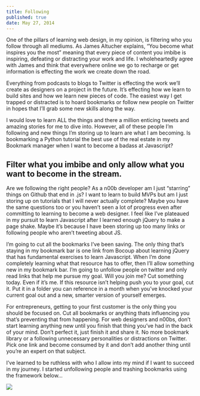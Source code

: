 ```yaml
---
title: Following
published: true
date: May 27, 2014
---
```


One of the pillars of learning web design, in my opinion, is filtering who you follow through all mediums. As James Altucher explains, “You become what inspires you the most” meaning that every piece of content you imbibe is inspiring, defeating or distracting your work and life. I wholeheartedly agree with James and think that everywhere online we go to recharge or get information is effecting the work we create down the road.

Everything from podcasts to blogs to Twitter is effecting the work we’ll create as designers on a project in the future. It’s effecting how we learn to build sites and how we learn new pieces of code. The easiest way I get trapped or distracted is to hoard bookmarks or follow new people on Twitter in hopes that I’ll grab some new skills along the way.

I would love to learn ALL the things and there a million enticing tweets and amazing stories for me to dive into. However, all of these people I’m following and new things I’m storing up to learn are what I am becoming. Is bookmarking a Python tutorial the best use of the real estate in my Bookmark manager when I want to become a badass at Javascript?

## Filter what you imbibe and only allow what you want to become in the stream.

Are we following the right people? As a n00b developer am I just “starring” things on Github that end in .js? I want to learn to build MVPs but am I just storing up on tutorials that I will never actually complete? Maybe you have the same questions too or you haven’t seen a lot of progress even after committing to learning to become a web designer. I feel like I’ve plateaued in my pursuit to learn Javascript after I learned enough jQuery to make a page shake. Maybe it’s because I have been storing up too many links or following people who aren’t tweeting about JS.

I’m going to cut all the bookmarks I’ve been saving. The only thing that’s staying in my bookmark bar is one link from Bocoup about learning jQuery that has fundamental exercises to learn Javascript. When I’m done completely learning what that resource has to offer, then I’ll allow something new in my bookmark bar. I’m going to unfollow people on twitter and only read links that help me pursue my goal. Will you join me? Cut something today. Even if it’s me. If this resource isn’t helping push you to your goal, cut it. Put it in a folder you can reference in a month when you’ve knocked your current goal out and a new, smarter version of yourself emerges.

For entrepreneurs, getting to your first customer is the only thing you should be focused on. Cut all bookmarks or anything thats influencing you that’s preventing that from happening. For web designers and n00bs, don’t start learning anything new until you finish that thing you’ve had in the back of your mind. Don’t perfect it, just finish it and share it. No more bookmark library or a following unnecessary personalities or distractions on Twitter. Pick one link and become consumed by it and don’t add another thing until you’re an expert on that subject.

I’ve learned to be ruthless with who I allow into my mind if I want to succeed in my journey. I started unfollowing people and trashing bookmarks using the framework below…

<img src="../images/framework.jpg">
